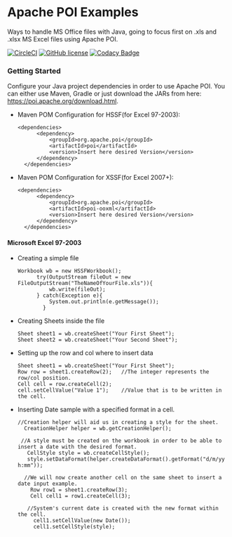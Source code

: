 
# Apache POI Examples
Ways to handle MS Office files with Java, going to focus first on .xls and .xlsx MS Excel files using Apache POI.

[![CircleCI](https://img.shields.io/circleci/project/github/jameshell/apachePoiExamples.svg)](https://circleci.com/gh/jameshell/apachePoiExamples) [![GitHub license](https://img.shields.io/github/license/mashape/apistatus.svg)](https://github.com/jameshell/apachePoiExamples) [![Codacy Badge](https://api.codacy.com/project/badge/Grade/471df0437bf2478fb9e857f1085b7b64)](https://www.codacy.com/app/jameshell/apachePoiExamples?utm_source=github.com&amp;utm_medium=referral&amp;utm_content=jameshell/apachePoiExamples&amp;utm_campaign=Badge_Grade)
### Getting Started
Configure your Java project dependencies in order to use Apache POI. You can either use Maven, Gradle or just download the JARs from here: https://poi.apache.org/download.html.

- Maven POM Configuration for HSSF(for Excel 97-2003):

  ```
  <dependencies>
        <dependency>
            <groupId>org.apache.poi</groupId>
            <artifactId>poi</artifactId>
            <version>Insert here desired Version</version>
        </dependency>
    </dependencies>
  ```
  
- Maven POM Configuration for XSSF(for Excel 2007+):

  ```
  <dependencies>
        <dependency>
            <groupId>org.apache.poi</groupId>
            <artifactId>poi-ooxml</artifactId>
            <version>Insert here desired Version</version>
        </dependency>
    </dependencies>
  ```

#### Microsoft Excel 97-2003
- Creating a simple file

  ```
  Workbook wb = new HSSFWorkbook(); 
        try(OutputStream fileOut = new FileOutputStream("TheNameOfYourFile.xls")){
            wb.write(fileOut);  
        } catch(Exception e){
            System.out.println(e.getMessage());
          }   
  ```
  
- Creating Sheets inside the file
  ```
  Sheet sheet1 = wb.createSheet("Your First Sheet");  
  Sheet sheet2 = wb.createSheet("Your Second Sheet");  
  ```
  
- Setting up the row and col where to insert data
  ```
  Sheet sheet1 = wb.createSheet("Your First Sheet"); 
  Row row = sheet1.createRow(2);   //The integer represents the row/col position.
  Cell cell = row.createCell(2);
  cell.setCellValue("Value 1");    //Value that is to be written in the cell.
  ```
  
- Inserting Date sample with a specified format in a cell.
  ```
  //Creation helper will aid us in creating a style for the sheet.
    CreationHelper helper = wb.getCreationHelper();
        
   //A style must be created on the workbook in order to be able to insert a date with the desired format.
     CellStyle style = wb.createCellStyle();
     style.setDataFormat(helper.createDataFormat().getFormat("d/m/yy h:mm"));
            
    //We will now create another cell on the same sheet to insert a date input example.
      Row row1 = sheet1.createRow(3);
      Cell cell1 = row1.createCell(3);
            
     //System's current date is created with the new format within the cell.
       cell1.setCellValue(new Date());
       cell1.setCellStyle(style);
  ```
